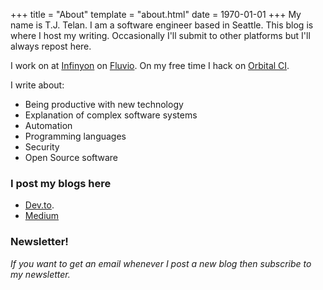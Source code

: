 +++
title = "About"
template = "about.html"
date = 1970-01-01
+++
My name is T.J. Telan. I am a software engineer based in Seattle. This blog is where I host my writing. Occasionally I'll submit to other platforms but I'll always repost here.

I work on at [Infinyon](https://www.infinyon.com/) on [Fluvio](https://www.fluvio.io/). On my free time I hack on [Orbital CI](https://github.com/orbitalci/orbital).

I write about:

* Being productive with new technology 
* Explanation of complex software systems
* Automation
* Programming languages
* Security
* Open Source software

### I post my blogs here 
* [Dev.to](https://dev.to/tjtelan).
* [Medium](https://medium.com/@tjtelan)

### Newsletter!

_If you want to get an email whenever I post a new blog then subscribe to my newsletter._

<!-- In the about.html template, I have the newsletter form included after here. -->